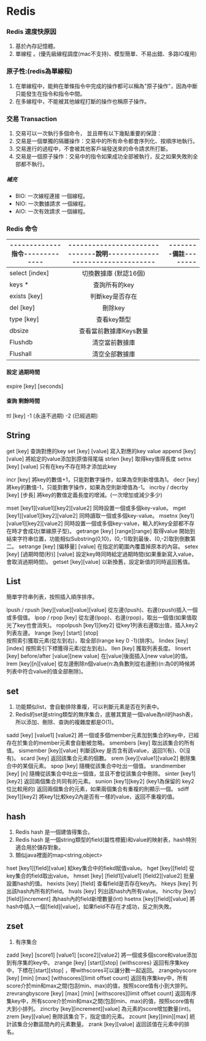 # Redis 

### Redis 速度快原因
1. 基於內存記憶體。
2. 單線程 。(優先級線程調度(mac不支持)、模型簡單、不易出錯、多路IO複用)



### 原子性:(redis為單線程)
1. 在單線程中，能夠在單條指令中完成的操作都可以稱為"原子操作"，因為中斷只能發生在指令和指令中間。
2. 在多線程中，不能被其他線程打斷的操作也稱原子操作。

### 交易 Transaction
1.  交易可以一次執行多個命令， 並且帶有以下幾點重要的保證：
1. 交易是一個單獨的隔離操作：交易中的所有命令都會序列化、按順序地執行。
2. 交易進行的過程中，不會被其他客戶端發送來的命令請求所打斷。
2. 交易是一個原子操作：交易中的指令如果成功全部被執行，反之如果失敗則全部都不執行。


#####  補充
 * BIO: 一次線程連接 一個線程。
 * NIO: 一次數據請求 一個線程。
 * AIO: 一次有效請求 一個線程。




### Redis 命令


|-------------指令-------------|------------------------------說明----------------------------------|--------備註--------|
| -------------------------- |:---------------------------------:| -----:|
| select [index]			 | 切換數據庫 (默認16個)			 |  	 |
| keys *       			     | 查詢所有的key       			     |  	 |
| exists [key]      	     | 判斷key是否存在       	     	 |  	 |
|del [key]|刪除key ||
|type [key]|查看key類型||
|dbsize|查看當前數據庫Keys數量||
|Flushdb|清空當前數據庫||
|Flushall|清空全部數據庫||

#### 


#### 



#### 

#### 

#### 




#### 設定 過期時間
expire [key] [seconds]
#### 查詢 剩餘時間
ttl [key]
-1 (永遠不過期)
-2 (已經過期)


## String
get [key]
查詢對應的key
set [key] [value]
寫入對應的key value
append [key] [value]
將給定的value添加到原值得尾端
strlen [key]
取得key值得長度
setnx [key] [value]
只有在key不存在時才添加此key

incr [key]
將key的數值+1，只能對數字操作，如果為空則新增值為1。
decr [key]
將key的數值-1，只能對數字操作，如果為空則新增值為-1。
incrby / decrby [key] [步長]
將key的數值定義長度的增減。(一次增加或減少多少)

mset [key1][value1][key2][value2]
同時設置一個或多個key-value。
mget [key1][value1][key2][value2]
同時讀取一個或多個key-value。
msetnx [key1][value1][key2][value2]
同時設置一個或多個key-value，輸入的key全部都不存在時才會成功(單線原子型)。
getrange [key] [range][range] 
取得value 開始到結束字符串位置，功能相似Substring(0,10)，(0,-1)取到最後、(0,-2)取到倒數第二。
setrange [key] [偏移量] [value]
在指定的範圍內覆蓋掉原本的內容。 
setex [key] [過期時間(秒)] [value]
設定key時同時給定過期時間(如果重新寫入value，會取消過期時間)。
getset [key][value]
以新換舊，設定新值的同時返回舊值。


## List
簡單字符串列表，按照插入順序排序。

lpush / rpush [key][value][value][value]
從左邊(lpush)、右邊(rpush)插入一個或多個值。
lpop / rpop [key]
從左邊(lpop)、右邊(rpop)，取出一個值(如果值取光了key也會消失)。
ropolpush [key1][key2]
從key1列表右邊取出值，插入key2列表左邊。
lrange [key] [start] [stop]  
按照索引獲取元素(從左到右)，取全部(lrange key 0 -1)(排序)。
lindex [key] [index]
按照索引下標獲得元素(從左到右)。
llen [key]
獲取列表長度。
linsert [key] before/after [value][new value]
在[value]後面插入[new value]的值。
lrem [key][n][value]
從左邊刪除n個value(n:為負數則從右邊刪)(n:為0的時候將列表中符合value的值全部刪除)。

## set
1. 功能類似list，會自動排除重複，可以判斷元素是否在列表中。
2. Redis的set是string類型的無序集合，底層其實是一個value為nil的hash表，所以添加、刪除、查詢的複雜度都是O(1)。

sadd [key] [value1] [value2]
將一個或多個member元素加到集合的key中，已經存在於集合的member元素會自動被忽略。
smembers [key]
取出該集合的所有值。
sismember [key][value]
判斷該key 是否含有該value，返回1(有)、0(沒有)。
scard [key]
返回該集合元素的個數。
srem [key][value1][value2]
刪除集合中的某個元素。
spop [key]
隨機從該集合中吐出一個值。
srandmember [key] [n]
隨機從該集合中吐出一個值，並且不會從該集合中刪除。
sinter [key1][key2]
返回兩個集合共同有的元素。
sunion [key1][key2] (key1為保留的 key2位比較用的)
返回兩個集合的元素，如果兩個集合有重複的則顯示一個。
sdiff [key1][key2]
將key1比較key2內是否有一樣的value，返回不重複的值。


## hash
1. Redis hash 是一個建值得集合。
2. Redis hash 是一個string類型的field(屬性標籤)和value的映射表，hash特別適合用於儲存對象。
3. 類似java裡面的map<string,object>

hset [key1][field][value]
給key集合中的fiekd賦值value。
hget [key][field]
從key集合的field取出value。
hmset [key] [field1][value1] [field2][value2] 
批量設置hash的值。
hexists [key] [field]
查看field是否存在key內。
hkeys [key]
列出該hash內所有的field。
hvals [key]
列出該hash內所有value。
hincrby [key][field][increment]
為hash內的field新增數量(int)
hsetnx [key][field][value]
將hash中插入一個[field][value]，如果field不存在才成功，反之則失敗。

## zset
1. 有序集合

zadd [key] [score1] [value1] [score2][value2]
將一個或多個score和value添加到有序集的key中。
zrange [key] [start][stop]  {withscores}
返回有序集key中，下標在[start][stop] ，帶withscores可以讓分數一起返回。
zrangebyscore [key] [min] [max] [withscores][limit offset count]
返回有序集key中，所有score介於min和max之間(包刮min、max)的值，按照score值有小到大排列。
zrevrangbyscore [key] [max] [min] [withscores][limit offset count]
返回有序集key中，所有score介於min和max之間(包刮min、max)的值，按照score值有大到小排列。
zincrby [key][increment][value]
為元素的score增加數量(int)。
zrem [key][value]
刪除該集合下，指定值的元素。
zcount [key][min][max]
統計該集合分數區間內的元素數量。
zrank [key][value]
返回該值在元素中的排名。